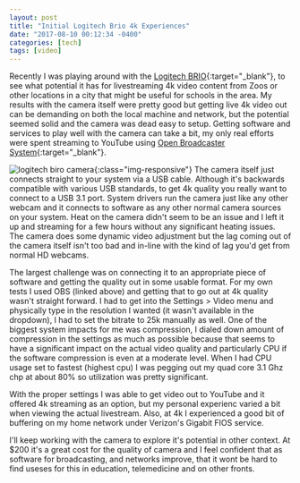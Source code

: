 ```yaml
---
layout: post
title: "Initial Logitech Brio 4k Experiences"
date: "2017-08-10 00:12:34 -0400"
categories: [tech]
tags: [video]
---
```

Recently I was playing around with the [Logitech BRIO](http://www.logitech.com/en-us/product/brio){:target="_blank"}, to see what potential it has for livestreaming 4k video content from Zoos or other locations in a city that might be useful for schools in the area.   My results with the camera itself were pretty good but getting live 4k video out can be demanding on both the local machine and network, but the potential seemed solid and the camera was dead easy to setup.  Getting software and services to play well with the camera can take a bit, my only real efforts were spent streaming to YouTube using [Open Broadcaster System](https://obsproject.com/){:target="_blank"}.

![logitech biro camera](/path/to/image.jpg){:class="img-responsive"} The camera itself just connects straight to your system via a USB cable. Although it's backwards compatible with various USB standards, to get 4k quality you really want to connect to a USB 3.1 port. System drivers run the camera just like any other webcam and it connects to software as any other normal camera sources on your system.  Heat on the camera didn't seem to be an issue and I left it up and streaming for a few hours without any significant heating issues.  The camera does some dynamic video adjustment but the lag coming out of the camera itself isn't too bad and in-line with the kind of lag you'd get from normal HD webcams.

The largest challenge was on connecting it to an appropriate piece of software and getting the quality out in some usable format.  For my own tests I used OBS (linked above) and getting that to go out at 4k quality wasn't straight forward.  I had to get into the Settings > Video menu and physically type in the resolution I wanted (it wasn't available in the dropdown), I had to set the bitrate to 25k manually as well.  One of the biggest system impacts for me was compression, I dialed down amount of compression in the settings as much as possible because that seems to have a significant impact on the actual video quality and particularly CPU if the software compression is even at a moderate level.  When I had CPU usage set to fastest (highest cpu) I was pegging out my quad core 3.1 Ghz chp at about 80% so utilization was pretty significant.

With the proper settings I was able to get video out to YouTube and it offered 4k streaming as an option, but my personal experienc varied a bit when viewing the actual livestream.  Also, at 4k I experienced a good bit of buffering on my home network under Verizon's Gigabit FIOS service.

I'll keep working with the camera to explore it's potential in other context.  At $200 it's a great cost for the quality of camera and I feel confident that as software for broadcasting, and networks improve, that it wont be hard to find useses for this in education, telemedicine and on other fronts.